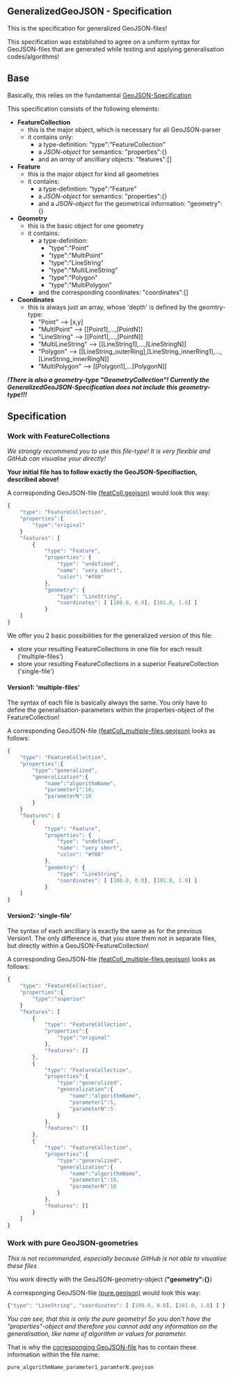 ## GeneralizedGeoJSON - Specification

This is the specification for generalized GeoJSON-files!

This specification was established to agree on a uniform syntax for GeoJSON-files that are generated while testing and applying generalisation codes/algorithms!

## Base
Basically, this relies on the fundamental [GeoJSON-Specification](http://geojson.org/geojson-spec.html)

This specification consists of the following elements:

* **FeatureCollection**
	- this is the major object, which is necessary for all GeoJSON-parser
	- it contains only:
		- a type-definition: "type":"FeatureCollection"
		- a *JSON-object* for semantics: "properties":{} 
		- and an *array* of ancilliary objects: "features":[]
* **Feature**
	- this is the major object for kind all geometries
	- it contains:
		- a type-definition: "type":"Feature"
		- a *JSON-object* for semantics: "properties":{}
		- and a *JSON-object* for the geometrical information: "geometry":{}
* **Geometry**
	- this is the basic object for one geometry
	- it contains:
		- a type-definition: 
			* "type":"Point"
			* "type":"MultiPoint"
			* "type":"LineString"
			* "type":"MultiLineString"
			* "type":"Polygon"
			* "type":"MultiPolygon"
		- and the corresponding coordinates: "coordinates":[]
* **Coordinates**
	- this is always just an array, whose 'depth' is defined by the geomtry-type:
		* "Point" --> [x,y]
		* "MultiPoint"	--> [[Point1],...,[PointN]]
		* "LineString"	--> [[Point1],...,[PointN]]
		* "MultiLineString"	--> [[LineString1],...,[LineStringN]]
		* "Polygon"	--> [[LineString_outerRing],[LineString_innerRing1],...,[LineString_innerRingN]]
		* "MultiPolygon"	--> [[Polygon1],...[PolygonN]]

***!There is also a geometry-type "GeometryCollection"! Currently the GeneralizedGeoJSON-Specification does not include this geometry-type!!!***

## Specification

### Work with FeatureCollections
*We strongly recommend you to use this file-type! It is very flexible and GitHub can visualise your directly!*

**Your initial file has to follow exactly the GeoJSON-Specifiaction, described above!**

A corresponding GeoJSON-file [(featColl.geojson)](featColl.geojson) would look this way:

```JavaScript
{
    "type": "FeatureCollection",
    "properties":{
    	"type":"original"
    }
    "features": [
        {
            "type": "Feature",
            "properties": {
                "type": "undefined",
                "name": "very short",
                "color": "#f00"
            },
            "geometry": {
                "type": "LineString", 
                "coordinates": [ [100.0, 0.0], [101.0, 1.0] ] 
            }
    ]
}
```

We offer you 2 basic possibilities for the generalized version of this file:
* store your resulting FeatureCollections in one file for each result ('multiple-files')
* store your resulting FeatureCollections in a superior FeatureCollection ('single-file')

#### Version1: 'multiple-files'

The syntax of each file is basically always the same.
You only have to define the generalisation-parameters within the properties-object of the FeatureCollection!

A corresponding GeoJSON-file [(featColl_multiple-files.geojson)](featColl_multiple-files.geojson) looks as follows:
```JavaScript
{
    "type": "FeatureCollection",
    "properties":{
    	"type":"generalized",
    	"generalization":{
    		"name":"algorithmName",
    		"parameter1":10,
    		"parameterN":10
    	}
    }
    "features": [
        {
            "type": "Feature",
            "properties": {
                "type": "undefined",
                "name": "very short",
                "color": "#f00"
            },
            "geometry": {
                "type": "LineString", 
                "coordinates": [ [100.0, 0.0], [101.0, 1.0] ] 
            }
    ]
}
```

#### Version2: 'single-file'

The syntax of each ancilliary is exactly the same as for the previous Version1.
The only difference is, that you store them not in separate files, but directly within a GeoJSON-FeatureCollection!

A corresponding GeoJSON-file [(featColl_multiple-files.geojson)](featColl_multiple-files.geojson) looks as follows:
```JavaScript
{
    "type": "FeatureCollection",
    "properties":{
    	"type":"superior"
    }
    "features": [
		{
		    "type": "FeatureCollection",
		    "properties":{
		    	"type":"original"
		    },
		    "features": []
		},
		{
		    "type": "FeatureCollection",
		    "properties":{
		    	"type":"generalized",
		    	"generalization":{
		    		"name":"algorithmName",
		    		"parameter1":5,
		    		"parameterN":5
		    	}
		    },
		    "features": []
		},
		{
		    "type": "FeatureCollection",
		    "properties":{
		    	"type":"generalized",
		    	"generalization":{
		    		"name":"algorithmName",
		    		"parameter1":10,
		    		"parameterN":10
		    	}
		    },
		    "features": []
		}
    ]
}
```


### Work with pure GeoJSON-geometries
*This is not recommended, especially because GitHub is not able to visualise these files*

You work directly with the GeoJSON-geometry-object (**"geometry":{}**)

A corresponging GeoJSON-file [(pure.geojson)](pure.geojson) would look this way:

```JavaScript
{"type": "LineString", "coordinates": [ [100.0, 0.0], [101.0, 1.0] ] }
```
*You can see, that this is only the pure geometry! So you don't have the "properties"-object and therefore you cannot add any information on the generalisation, like name of algorithm or values for parameter.*

That is why the [corresponging GeoJSON-file](pure.geojson) has to contain these information within the file name:

```shell
pure_algorithmName_parameter1_paramterN.geojson
```